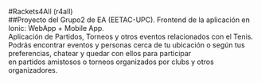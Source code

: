 #Rackets4All (r4all)  
##Proyecto del Grupo2 de EA (EETAC-UPC). Frontend de la aplicación en Ionic: WebApp + Mobile App.  
Aplicación de Partidos, Torneos y otros eventos relacionados con el Tenis.  
Podrás encontrar eventos y personas cerca de tu ubicación o según tus preferencias, chatear y quedar con ellos para participar   
en partidos amistosos o torneos organizados por clubs y otros organizadores. 